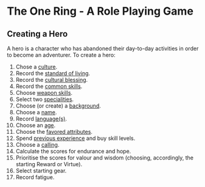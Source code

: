 # The One Ring - A Role Playing Game

## Creating a Hero

A hero is a character who has abandoned their day-to-day activities in order to become an adventurer.  To create a hero:

1. Chose a [culture](cultures.md).
2. Record the [standard of living](standard-of-living.md).
3. Record the [cultural blessing](cultural-blessing.md).  
4. Record the [common skills](common-skill-list.md). 
5. Choose [weapon skills](weapon-skill-list.md).
6. Select two [specialities](specialities.md).
7. Choose (or create) a [background](background.md).
8. Choose a [name](names.md).
9. Record [language(s)](languages.md).
10. Choose an [age](age.md).
11. Choose the [favored attributes](favored-attributes.md).
12. Spend [previous experience](previous-experience.md) and buy skill levels.
13. Choose a [calling](callings.md).
14. Calculate the scores for endurance and hope. 
15. Prioritise the scores for valour and wisdom (choosing, accordingly, the starting Reward or Virtue).
17. Select starting gear.
18. Record fatigue.


